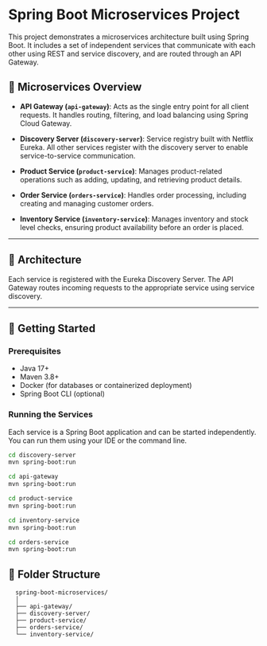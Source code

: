 # Spring Boot Microservices Project

This project demonstrates a microservices architecture built using Spring Boot. It includes a set of independent services that communicate with each other using REST and service discovery, and are routed through an API Gateway.

## 🧱 Microservices Overview

- **API Gateway (`api-gateway`)**: Acts as the single entry point for all client requests. It handles routing, filtering, and load balancing using Spring Cloud Gateway.

- **Discovery Server (`discovery-server`)**: Service registry built with Netflix Eureka. All other services register with the discovery server to enable service-to-service communication.

- **Product Service (`product-service`)**: Manages product-related operations such as adding, updating, and retrieving product details.

- **Order Service (`orders-service`)**: Handles order processing, including creating and managing customer orders.

- **Inventory Service (`inventory-service`)**: Manages inventory and stock level checks, ensuring product availability before an order is placed.

---

## 🧩 Architecture


Each service is registered with the Eureka Discovery Server. The API Gateway routes incoming requests to the appropriate service using service discovery.

---

## 🚀 Getting Started

### Prerequisites

- Java 17+
- Maven 3.8+
- Docker (for databases or containerized deployment)
- Spring Boot CLI (optional)

### Running the Services

Each service is a Spring Boot application and can be started independently. You can run them using your IDE or the command line.

   ```bash
   cd discovery-server
   mvn spring-boot:run

   cd api-gateway
   mvn spring-boot:run

  cd product-service
  mvn spring-boot:run

  cd inventory-service
  mvn spring-boot:run

  cd orders-service
  mvn spring-boot:run
   ```

## 📁 Folder Structure

      spring-boot-microservices/
      │
      ├── api-gateway/
      ├── discovery-server/
      ├── product-service/
      ├── orders-service/
      └── inventory-service/

